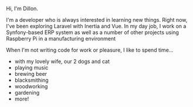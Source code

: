 Hi, I'm Dillon.

I'm a developer who is always interested in learning new things.
Right now, I've been exploring Laravel with Inertia and Vue.
In my day job, I work on a Synfony-based ERP system as well as a
number of other projects using Raspberry Pi in a manufacturing environment

When I'm not writing code for work or pleasure, I like to spend time...
- with my lovely wife, our 2 dogs and cat
- playing music
- brewing beer
- blacksmithing
- woodworking
- gardening
- more!
